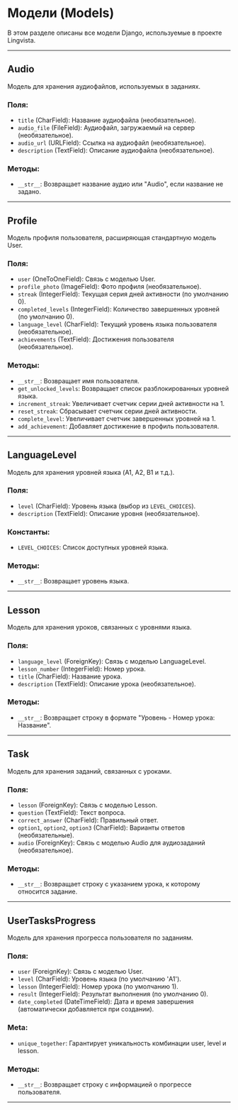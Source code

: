 # Модели (Models)

В этом разделе описаны все модели Django, используемые в проекте Lingvista.

---

## Audio
Модель для хранения аудиофайлов, используемых в заданиях.

### Поля:
- `title` (CharField): Название аудиофайла (необязательное).
- `audio_file` (FileField): Аудиофайл, загружаемый на сервер (необязательное).
- `audio_url` (URLField): Ссылка на аудиофайл (необязательное).
- `description` (TextField): Описание аудиофайла (необязательное).

### Методы:
- `__str__`: Возвращает название аудио или "Audio", если название не задано.

---

## Profile
Модель профиля пользователя, расширяющая стандартную модель User.

### Поля:
- `user` (OneToOneField): Связь с моделью User.
- `profile_photo` (ImageField): Фото профиля (необязательное).
- `streak` (IntegerField): Текущая серия дней активности (по умолчанию 0).
- `completed_levels` (IntegerField): Количество завершенных уровней (по умолчанию 0).
- `language_level` (CharField): Текущий уровень языка пользователя (необязательное).
- `achievements` (TextField): Достижения пользователя (необязательное).

### Методы:
- `__str__`: Возвращает имя пользователя.
- `get_unlocked_levels`: Возвращает список разблокированных уровней языка.
- `increment_streak`: Увеличивает счетчик серии дней активности на 1.
- `reset_streak`: Сбрасывает счетчик серии дней активности.
- `complete_level`: Увеличивает счетчик завершенных уровней на 1.
- `add_achievement`: Добавляет достижение в профиль пользователя.

---

## LanguageLevel
Модель для хранения уровней языка (A1, A2, B1 и т.д.).

### Поля:
- `level` (CharField): Уровень языка (выбор из `LEVEL_CHOICES`).
- `description` (TextField): Описание уровня (необязательное).

### Константы:
- `LEVEL_CHOICES`: Список доступных уровней языка.

### Методы:
- `__str__`: Возвращает уровень языка.

---

## Lesson
Модель для хранения уроков, связанных с уровнями языка.

### Поля:
- `language_level` (ForeignKey): Связь с моделью LanguageLevel.
- `lesson_number` (IntegerField): Номер урока.
- `title` (CharField): Название урока.
- `description` (TextField): Описание урока (необязательное).

### Методы:
- `__str__`: Возвращает строку в формате "Уровень - Номер урока: Название".

---

## Task
Модель для хранения заданий, связанных с уроками.

### Поля:
- `lesson` (ForeignKey): Связь с моделью Lesson.
- `question` (TextField): Текст вопроса.
- `correct_answer` (CharField): Правильный ответ.
- `option1`, `option2`, `option3` (CharField): Варианты ответов (необязательные).
- `audio` (ForeignKey): Связь с моделью Audio для аудиозаданий (необязательное).

### Методы:
- `__str__`: Возвращает строку с указанием урока, к которому относится задание.

---

## UserTasksProgress
Модель для хранения прогресса пользователя по заданиям.

### Поля:
- `user` (ForeignKey): Связь с моделью User.
- `level` (CharField): Уровень языка (по умолчанию 'A1').
- `lesson` (IntegerField): Номер урока (по умолчанию 1).
- `result` (IntegerField): Результат выполнения (по умолчанию 0).
- `date_completed` (DateTimeField): Дата и время завершения (автоматически добавляется при создании).

### Meta:
- `unique_together`: Гарантирует уникальность комбинации user, level и lesson.

### Методы:
- `__str__`: Возвращает строку с информацией о прогрессе пользователя.

---
